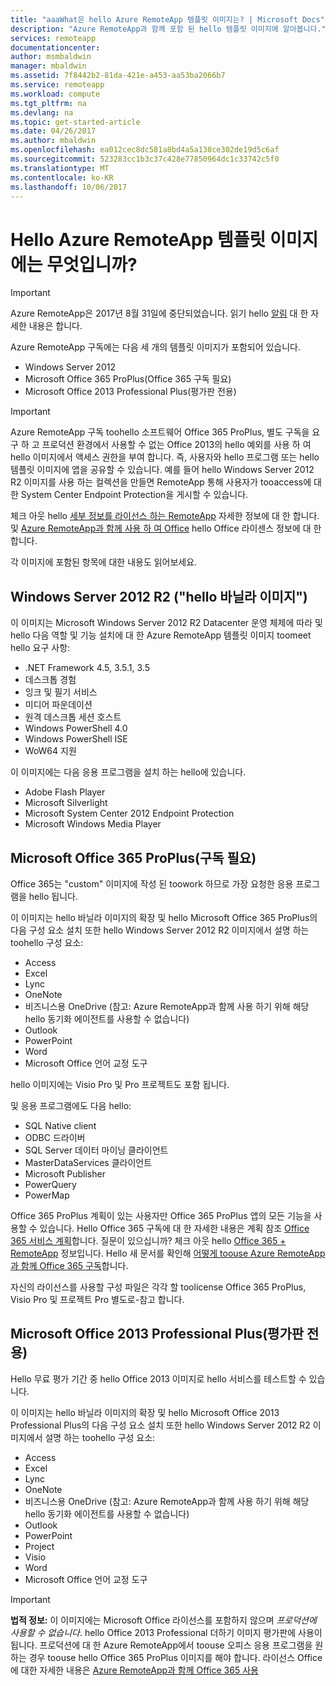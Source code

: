 ```yaml
---
title: "aaaWhat은 hello Azure RemoteApp 템플릿 이미지는? | Microsoft Docs"
description: "Azure RemoteApp과 함께 포함 된 hello 템플릿 이미지에 알아봅니다."
services: remoteapp
documentationcenter: 
author: msmbaldwin
manager: mbaldwin
ms.assetid: 7f8442b2-81da-421e-a453-aa53ba2066b7
ms.service: remoteapp
ms.workload: compute
ms.tgt_pltfrm: na
ms.devlang: na
ms.topic: get-started-article
ms.date: 04/26/2017
ms.author: mbaldwin
ms.openlocfilehash: ea012cec8dc581a8bd4a5a138ce302de19d5c6af
ms.sourcegitcommit: 523283cc1b3c37c428e77850964dc1c33742c5f0
ms.translationtype: MT
ms.contentlocale: ko-KR
ms.lasthandoff: 10/06/2017
---
```

# <a name="what-is-in-hello-azure-remoteapp-template-images"></a>Hello Azure RemoteApp 템플릿 이미지에는 무엇입니까?
> [!IMPORTANT]
> Azure RemoteApp은 2017년 8월 31일에 중단되었습니다. 읽기 hello [알림](https://go.microsoft.com/fwlink/?linkid=821148) 대 한 자세한 내용은 합니다.
> 
> 

Azure RemoteApp 구독에는 다음 세 개의 템플릿 이미지가 포함되어 있습니다.

* Windows Server 2012
* Microsoft Office 365 ProPlus(Office 365 구독 필요)
* Microsoft Office 2013 Professional Plus(평가판 전용)

> [!IMPORTANT]
> Azure RemoteApp 구독 toohello 소프트웨어 Office 365 ProPlus, 별도 구독을 요구 하 고 프로덕션 환경에서 사용할 수 없는 Office 2013의 hello 예외를 사용 하 여 hello 이미지에서 액세스 권한을 부여 합니다. 즉, 사용자와 hello 프로그램 또는 hello 템플릿 이미지에 앱을 공유할 수 있습니다. 예를 들어 hello Windows Server 2012 R2 이미지를 사용 하는 컬렉션을 만들면 RemoteApp 통해 사용자가 tooaccess에 대 한 System Center Endpoint Protection을 게시할 수 있습니다.
> 
> 체크 아웃 hello [세부 정보를 라이선스 하는 RemoteApp](remoteapp-licensing.md) 자세한 정보에 대 한 합니다. 및 [Azure RemoteApp과 함께 사용 하 여 Office](remoteapp-o365.md) hello Office 라이센스 정보에 대 한 합니다.
> 
> 

각 이미지에 포함된 항목에 대한 내용도 읽어보세요.

## <a name="windows-server-2012-r2--hello-vanilla-image"></a>Windows Server 2012 R2 ("hello 바닐라 이미지")
이 이미지는 Microsoft Windows Server 2012 R2 Datacenter 운영 체제에 따라 및 hello 다음 역할 및 기능 설치에 대 한 Azure RemoteApp 템플릿 이미지 toomeet hello 요구 사항:

* .NET Framework 4.5, 3.5.1, 3.5
* 데스크톱 경험
* 잉크 및 필기 서비스
* 미디어 파운데이션
* 원격 데스크톱 세션 호스트
* Windows PowerShell 4.0
* Windows PowerShell ISE
* WoW64 지원

이 이미지에는 다음 응용 프로그램을 설치 하는 hello에 있습니다.

* Adobe Flash Player
* Microsoft Silverlight
* Microsoft System Center 2012 Endpoint Protection
* Microsoft Windows Media Player

## <a name="microsoft-office-365-proplus-subscription-required"></a>Microsoft Office 365 ProPlus(구독 필요)
Office 365는 "custom" 이미지에 작성 된 toowork 하므로 가장 요청한 응용 프로그램을 hello 됩니다.

이 이미지는 hello 바닐라 이미지의 확장 및 hello Microsoft Office 365 ProPlus의 다음 구성 요소 설치 또한 hello Windows Server 2012 R2 이미지에서 설명 하는 toohello 구성 요소:

* Access
* Excel
* Lync
* OneNote
* 비즈니스용 OneDrive (참고: Azure RemoteApp과 함께 사용 하기 위해 해당 hello 동기화 에이전트를 사용할 수 없습니다)
* Outlook
* PowerPoint
* Word
* Microsoft Office 언어 교정 도구

hello 이미지에는 Visio Pro 및 Pro 프로젝트도 포함 됩니다.

및 응용 프로그램에도 다음 hello:

* SQL Native client
* ODBC 드라이버
* SQL Server 데이터 마이닝 클라이언트
* MasterDataServices 클라이언트
* Microsoft Publisher
* PowerQuery
* PowerMap

Office 365 ProPlus 계획이 있는 사용자만 Office 365 ProPlus 앱의 모든 기능을 사용할 수 있습니다. Hello Office 365 구독에 대 한 자세한 내용은 계획 참조 [Office 365 서비스 계획](http://technet.microsoft.com/library/office-365-plan-options.aspx)합니다. 질문이 있으십니까? 체크 아웃 hello [Office 365 + RemoteApp](remoteapp-o365.md) 정보입니다. Hello 새 문서를 확인해 [어떻게 toouse Azure RemoteApp과 함께 Office 365 구독](remoteapp-officesubscription.md)합니다.

자신의 라이선스를 사용할 구성 파일은 각각 할 toolicense Office 365 ProPlus, Visio Pro 및 프로젝트 Pro 별도로-참고 합니다.

## <a name="microsoft-office-2013-professional-plus-trial-only"></a>Microsoft Office 2013 Professional Plus(평가판 전용)
Hello 무료 평가 기간 중 hello Office 2013 이미지로 hello 서비스를 테스트할 수 있습니다.

이 이미지는 hello 바닐라 이미지의 확장 및 hello Microsoft Office 2013 Professional Plus의 다음 구성 요소 설치 또한 hello Windows Server 2012 R2 이미지에서 설명 하는 toohello 구성 요소:

* Access
* Excel
* Lync
* OneNote
* 비즈니스용 OneDrive (참고: Azure RemoteApp과 함께 사용 하기 위해 해당 hello 동기화 에이전트를 사용할 수 없습니다)
* Outlook
* PowerPoint
* Project
* Visio
* Word
* Microsoft Office 언어 교정 도구

> [!IMPORTANT]
> **법적 정보:** 이 이미지에는 Microsoft Office 라이선스를 포함하지 않으며 *프로덕션에 사용할 수 없습니다*. hello Office 2013 Professional 더하기 이미지 평가판에 사용이 됩니다. 프로덕션에 대 한 Azure RemoteApp에서 toouse 오피스 응용 프로그램을 원하는 경우 toouse hello Office 365 ProPlus 이미지를 해야 합니다. 라이선스 Office에 대한 자세한 내용은 [Azure RemoteApp과 함께 Office 365 사용](remoteapp-o365.md)
> 
> 

